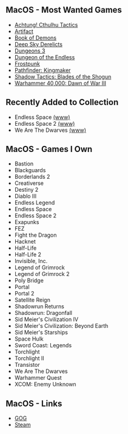 ## MacOS - Most Wanted Games

- [Achtung! Cthulhu Tactics](https://store.steampowered.com/app/874460/Achtung_Cthulhu_Tactics/)
- [Artifact](https://store.steampowered.com/app/583950/Artifact/)
- [Book of Demons](https://www.return2games.com)
- [Deep Sky Derelicts](https://www.snowhoundgames.com/deep-sky-derelicts/)
- [Dungeons 3](https://store.steampowered.com/app/493900/Dungeons_3/)
- [Dungeon of the Endless](https://store.steampowered.com/app/249050/Dungeon_of_the_Endless/)
- [Frostpunk](http://www.frostpunkgame.com)
- [Pathfinder: Kingmaker](https://owlcatgames.com)
- [Shadow Tactics: Blades of the Shogun](http://www.mimimi-productions.de/shadow_tactics_micro/)
- [Warhammer 40,000: Dawn of War III](https://www.dawnofwar.com)

## Recently Added to Collection

- Endless Space [(www)](https://www.endless-space.com)
- Endless Space 2 [(www)](https://www.endless-space.com)
- We Are The Dwarves [(www)](http://wearethedwarves.com/press/#description)

## MacOS - Games I Own

- Bastion
- Blackguards
- Borderlands 2
- Creativerse
- Destiny 2
- Diablo III
- Endless Legend
- Endless Space
- Endless Space 2
- Exapunks
- FEZ
- Fight the Dragon
- Hacknet
- Half-Life
- Half-Life 2
- Invisible, Inc.
- Legend of Grimrock
- Legend of Grimrock 2
- Poly Bridge
- Portal
- Portal 2
- Satellite Reign
- Shadowrun Returns
- Shadowrun: Dragonfall
- Sid Meier's Civilization IV
- Sid Meier's Civilization: Beyond Earth
- Sid Meier's Starships
- Space Hulk
- Sword Coast: Legends
- Torchlight
- Torchlight II
- Transistor 
- We Are The Dwarves
- Warhammer Quest
- XCOM: Enemy Unknown

## MacOS - Links

- [GOG](https://www.gog.com/)
- [Steam](https://store.steampowered.com/)

